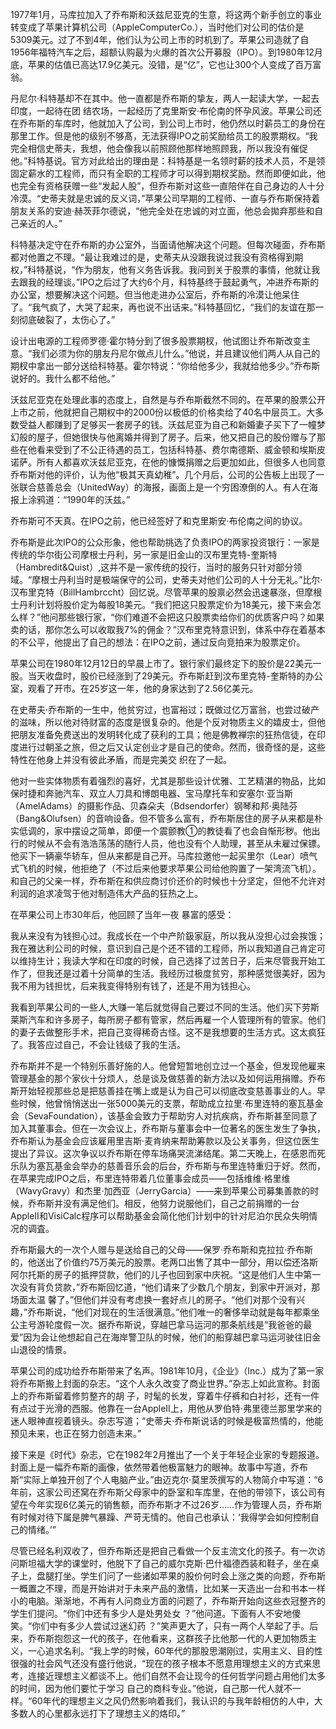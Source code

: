 1977年1月，马库拉加入了乔布斯和沃兹尼亚克的生意，将这两个新手创立的事业转变成了苹果计算机公司（AppleComputerCo.），当时他们对公司的估价是5309美元。过了不到4年，他们认为公司上市的时机到了。苹果公司造就了自1956年福特汽车之后，超额认购最为火爆的首次公开募股（IPO）。到1980年12月底，苹果的估值已高达17.9亿美元。没错，是“亿”，它也让300个人变成了百万富翁。

丹尼尔·科特基却不在其中。他一直都是乔布斯的挚友，两人一起读大学，一起去印度，一起待在团 结农场，一起经历了克里斯安·布伦南的怀孕风波。苹果公司还在乔布斯的车库时，他就加入了公司，到公司上市时，他仍然以时薪员工的身份在那里工作。但是他的级别不够髙，无法获得IPO之前奖励给员工的股票期权。“我完全相信史蒂夫，我想，他会像我以前照顾他那样地照顾我，所以我没有催促他。”科特基说。官方对此给出的理由是：科特基是一名领时薪的技术人员，不是领固定薪水的工程师，而只有全职的工程师才可以得到期杈奖励。然而即便如此，他也完全有资格获赠一些“发起人股”，但乔布斯对这些一直陪伴在自己身边的人十分冷漠。“史蒂夫就是忠诚的反义词，”苹果公司早期的工程师、一直与乔布斯保持着朋友关系的安迪·赫茨菲尔德说，“他完全处在忠诚的对立面，他总会拋弃那些和自己亲近的人。”

科特基决定守在乔布斯的办公室外，当面请他解决这个问题。但每次碰面，乔布斯都对他置之不理。“最让我难过的是，史蒂夫从没跟我说过我没有资格得到期权，”科特基说，“作为朋友，他有义务告诉我。我问到关于股票的事情，他就让我去跟我的经理谈。”IPO之后过了大约6个月，科特基终于鼓起勇气，冲进乔布斯的办公室，想要解决这个问题。但当他走进办公室后，乔布斯的冷漠让他呆住了。“我气疯了，大哭了起来，再也说不出话来。”科特基回忆，“我们的友谊在那一刻彻底破裂了，太伤心了。”

设计出电源的工程师罗德·霍尔特分到了很多股票期杈，他试图让乔布斯改变主意。“我们必须为你的朋友丹尼尔做点儿什么。”他说，并且建议他们两人从自己的期杈中拿出一部分送给科特基。霍尔特说：“你给他多少，我就给他多少。”乔布斯说好的。我什么都不给他。”

沃兹尼亚克在处理此事的态度上，自然是与乔布斯截然不同的。在苹果的股票公开上市之前，他就把自己期权中的2000份以极低的价格卖给了40名中层员工。大多数受益人都赚到了足够买一套房子的钱。沃兹尼亚为自己和新婚妻子买下了一幢梦幻般的屋子，但她很快与他离婚并得到了房子。后来，他又把自己的股份赠与了那些在他看来受到了不公正待遇的员工，包括科特基、费尔南德斯、威金顿和埃斯皮诺萨。所有人都喜欢沃兹尼亚克，在他的慷慨捐赠之后更加如此，但很多人也同意乔布斯对他的评价，认为他“极其天真幼稚”。几个月后，公司的公告板上出现了一张联合慈善总会（UnitedWay）的海报，画面上是一个穷困潦倒的人。有人在海报上涂鸦道：“1990年的沃兹。”

乔布斯可不天真。在IPO之前，他已经签好了和克里斯安·布伦南之间的协议。

乔布斯是此次IPO的公众形象，他也帮助挑选了负责IPO的两家投资银行：一家是传统的华尔街公司摩根士丹利，另一家是旧金山的汉布里克特-奎斯特（Hambredit&Quist）,这并不是一家传统的投行，当时的服务只针对部分领域。“摩根士丹利当时是极端保守的公司，史蒂夫对他们公司的人十分无礼。”比尔·汉布里克特（BillHambrccht）回忆说。尽管苹果的股禀必然会迅速暴涨，但摩根士丹利计划将股价定为每股18美元。“我们把这只股票定价为18美元，接下来会怎么样？”他问那些银行家，“你们难道不会把这只股票卖给你们的优质客户吗？如果卖的话，那你怎么可以收取我7%的佣金？”汉布里克特意识到，体系中存在着基本的不公平，他提出了自己的想法：在IPO之前，通过反向竞拍来为股票定价。

苹果公司在1980年12月12日的早晨上市了。银行家们最终定下的股价是22美元一股。当天收盘时，股价已经涨到了29美元。乔布斯赶到汶布里克特-奎斯特的办公室，观看了开市。在25岁这一年，他的身家达到了2.56亿美元。

在史蒂夫·乔布斯的一生中，他贫穷过，也富裕过；既做过亿万富翁，也尝过破产的滋味，所以他对待财富的态度是很复杂的。他是个反对物质主义的嬉皮士，但他把朋友准备免费送出的发明转化成了获利的工具；他是佛教禅宗的狂热信徒，在印度进行过朝圣之旅，但之后又认定创业才是自己的使命。然而，很奇怪的是，这些特性在他身上并没有彼此矛盾，而是完美交 织在了一起。

他对一些实体物质有着强烈的喜好，尤其是那些设计优雅、工艺精湛的物品，比如保时捷和奔驰汽车、双立人刀具和博朗电器、宝马摩托车和安塞尔·亚当斯（AmelAdams）的摄影作品、贝森朵夫（Bdsendorfer）钢琴和邦·奥陆芬（Bang&Olufsen）的音响设备。但不管多么富有，乔布斯居住的房子从来都是朴实低调的，家中摆设之简单，即便一个震颤教①的教徒看了也会自惭形秽。他出行的时候从不会有浩浩荡荡的随行人员，他也没有个人助理，甚至从未雇过保镖。他买下一辆豪华轿车，但从来都是自己开。马库拉邀他一起买里尔（Lear）喷气式飞机的时候，他拒绝了（不过后来他要求苹果公司给他购置了一架湾流飞机）。和自己的父亲一样，乔布斯在和供应商讨价还价的时候也十分坚定，但他不允许对利润的追求凌驾于他对制造伟大产品的狂热之上。

在苹果公司上市30年后，他回顾了当年一夜 暴富的感受：

我从来没有为钱担心过。我成长在一个中产阶鈒家庭，所以我从没担心过会挨饿；我在雅达利公司的时候，意识到自己是个还不错的工程师，所以我知道自己肯定可以维持生计；我读大学和在印度的时候，自己选择了过苦日子，后来尽管我开始工作了，但我还是过着十分简单的生活。我经历过极度贫穷，那种感觉很美好，因为我不用为钱担忧，后来我变得特别有钱了，还是不用为钱担心。

我看到苹果公司的一些人,大赚一笔后就觉得自己要过不同的生活。他们买下劳斯莱斯汽车和许多房子，每所房子都有管家，然后再雇一个人管理所有的管家。他们的妻子去做整形手术，把自己变得稀奇古怪。这不是我想要的生活方式。这太疯狂了。我答应过自己，不会让钱级了我的生活。

乔布斯并不是一个特别乐善好施的人。他曾短暂地创立过一个基金，但发现他雇来管理基金的那个家伙十分烦人，总是谈及做慈善的新方法以及如何运用捐赠。乔布斯开始轻视那些总是把慈善挂在嘴上或是认为自己可以彻底改变慈善事业的人。早些时候，他曾悄悄送出一张5000美元的支票，帮助成立拉里·布里连特的塞瓦基金会（SevaFoundation），该基金会致力于帮助穷人对抗疾病，乔布斯甚至同意了加入其董事会。但在一次会议上，乔布斯与董事会中一位著名的医生发生了争执，乔布斯认为基金会应该雇用里吉斯·麦肯纳来帮助筹款以及公关事务，但这位医生提出了异议。这次争议以乔布斯在停车场痛哭流涕结尾。第二天晚上，在感恩而死乐队为塞瓦基金会举办的慈善音乐会的后台，乔布斯与布里连特重归于好。然而，在苹果完成IPO之后，布里连特带着几位董事会成员——包括维维·格里维（WavyGravy）和杰里·加西亚（JerryGarcia）——来到苹果公司募集善款的时候，乔布斯并没有满足他们。相反，他努力说服他们，自己之前捐赠的一台AppleII和VisiCalc程序可以帮助基金会简化他们计划中的针对尼泊尔民众失明情况的调査。

乔布斯最大的一次个人赠与是送给自己的父母——保罗·乔布斯和克拉拉·乔布斯的，他送出了价值约75万美元的股票。老两口出售了其中一部分，用以偿还洛斯阿尔托斯的房子的抵押贷款，他们的儿子也回到家中庆祝。“这是他们人生中第一次没有背负贷款，”乔布斯回忆道，“他们请来了少数几个朋友，到家中开派对，那场面太温 馨了。”但他们并没有考虑换一套好点儿的房子。“他们对那个没有兴趣，”乔布斯说，“他们对现在的生活很满意。”他们唯一的奢侈举动就是每年都乘坐公主号游轮度假一次。据乔布斯说，穿越巴拿马运河的那条航线是“我爸爸的最爱”因为会让他想起自己在海岸警卫队的时候，他们的船穿越巴拿马运河驶往旧金山退役的情景。

苹果公司的成功给乔布斯带来了名声。1981年10月，《企业》（Inc.）成为了第一家将乔布斯搬上封面的杂志。“这个人永久改变了商业世界。”杂志上如此宣称。封面上的乔布斯留着修剪整齐的胡 子，时髦的长发，穿着牛仔裤和白衬衫，还有一件有点过于光滑的西服。他靠在一台AppleII上，用他从罗伯特·弗里德兰那里学来的迷人眼神直视着镜头。杂志写道；“史蒂夫·乔布斯说话的时候是极富热情的，他能预见未来，也正在努力创造未来。”

接下来是《时代》杂志，它在1982年2月推出了一个关于年轻企业家的专题报道。封面上是一幅乔布斯的画像，依然带着他极富魅力的眼神。故事中写道，乔布斯“实际上单独开创了个人电脑产业。”由迈克尔·莫里茨撰写的人物简介中写道：“6年前，这家公司还窝在乔布斯父母家中的卧室和车库里，在他的带领下，该公司有望在今年实现6亿美元的销售额，而乔布斯才不过26岁……作为管理人员，乔布斯有时候对待下属是脾气暴躁、严苛无情的。他自己也承认：‘我得学会如何控制自己的情绪。’”

尽管已经名利双收了，但乔布斯还是把自己看做一个反主流文化的孩子。有一次访问斯坦福大学的课堂时，他脱下了自己的威尔克斯·巴什福德西装和鞋子，坐在桌子上，盘腿打坐。学生们问了一些诸如苹果的股价何时会上涨之类的向题，乔布斯一概置之不理，而是开始讲对于未来产品的激情，比如某一天造出一台和书本一样小的电脑。渐渐地，不再有人问商业方面的问题了，乔布斯开始向这些衣冠整齐的学生们提问。“你们中还有多少人是处男处女 ？”他问道。下面有人不安地傻笑。“你们中有多少人尝试过迷幻药 ？”笑声更大了，只有一两个人举起了手。后来，乔布斯抱怨这一代的孩子，在他看来，这群孩子比他那一代的人更加物质主义，一心追求名利。“我上学的时候，60年代的那股思潮刚过，实用主义、目的性很强的社会风气还没有盛行他说，“现在的孩子根本不愿意用理想主义的方式来思考，连接近理想主义都谈不上。他们自然不会让现今的任何哲学问题占用他们太多的时间，因为他们要忙于学习 自己的商科专业。”他说，自己那一代人就不一样。“60年代的理想主义之风仍然影响着我们，我认识的与我年龄相仿的人中，大多数人的心里都永远打下了理想主义的烙印。”

